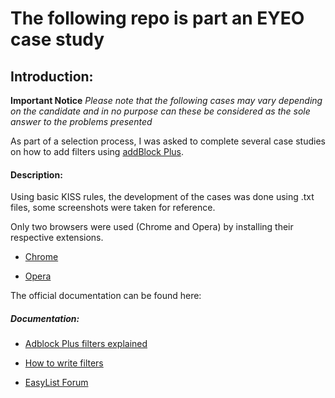 # **The following repo is part an EYEO case study**

## Introduction:

**Important Notice**
*Please note that the following cases may vary depending on the candidate and in no purpose can these be considered as the sole answer to the problems presented*

As part of a selection process, I was asked to complete several case studies on how to add filters using [addBlock Plus](https://adblockplus.org/).

#### Description:

Using basic KISS rules, the development of the cases was done using .txt files, some screenshots were taken for reference.

Only two browsers were used (Chrome and Opera) by installing their respective extensions.

- [Chrome](https://chrome.google.com/webstore/detail/adblock-plus-free-ad-bloc/cfhdojbkjhnklbpkdaibdccddilifddb?)

- [Opera](https://addons.opera.com/en/extensions/details/adblock-plus/)

The official documentation can be found here:

##### Documentation:

* [Adblock Plus filters explained](https://adblockplus.org/filter-cheatsheet)

* [How to write filters](https://help.eyeo.com/adblockplus/how-to-write-filters)

* [EasyList Forum](https://forums.lanik.us/index.php?)
